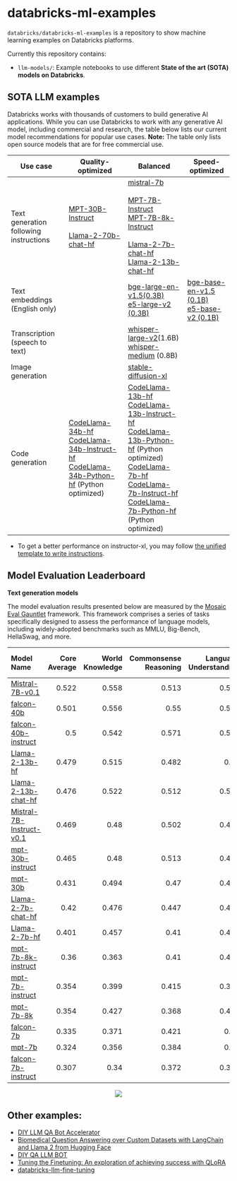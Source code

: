 

# databricks-ml-examples

`databricks/databricks-ml-examples` is a repository to show machine learning examples on Databricks platforms.

Currently this repository contains:
- `llm-models/`: Example notebooks to use different **State of the art (SOTA) models on Databricks**.

## SOTA LLM examples

Databricks works with thousands of customers to build generative AI applications. While you can use Databricks to work with any generative AI model, including commercial and research, the table below lists our current model recommendations for popular use cases. **Note:** The table only lists open source models that are for free commercial use. 

<!---
<style>
table th:first-of-type {
    width: 10%;
}
table th:nth-of-type(2) {
    width: 30%;
}
table th:nth-of-type(3) {
    width: 30%;
}
table th:nth-of-type(4) {
    width: 30%;
}
</style>
-->

| Use case                               | Quality-optimized                                                                                                                                                                                                                                                 | Balanced                                                                                                                                                                                                                                                                                                                                                                                                                                                                                                                           | Speed-optimized                                                                                          |
|----------------------------------------|-------------------------------------------------------------------------------------------------------------------------------------------------------------------------------------------------------------------------------------------------------------------|------------------------------------------------------------------------------------------------------------------------------------------------------------------------------------------------------------------------------------------------------------------------------------------------------------------------------------------------------------------------------------------------------------------------------------------------------------------------------------------------------------------------------------|----------------------------------------------------------------------------------------------------------|
| Text generation following instructions | [MPT-30B-Instruct](llm-models/mpt/mpt-30b/) <br> <br> [Llama-2-70b-chat-hf](llm-models/llamav2/llamav2-70b)                                                                                                                                                       | [mistral-7b](llm-models/mistral/mistral-7b) <br><br> [MPT-7B-Instruct](llm-models/mpt/mpt-7b) <br> [MPT-7B-8k-Instruct](llm-models/mpt/mpt-7b-8k) <br> <br> [Llama-2-7b-chat-hf](llm-models/llamav2/llamav2-7b) <br> [Llama-2-13b-chat-hf](llm-models/llamav2/llamav2-13b)                                                                                                                                                                                                                                                         |                                                                                                          |
| Text embeddings (English only)         |                                                                                                                                                                                                                                                                   | [bge-large-en-v1.5(0.3B)](llm-models/embedding/bge) <br> [e5-large-v2 (0.3B)](llm-models/embedding/e5-v2)                                                                                                                                                                                                                                                                                                                                                                                                                | [bge-base-en-v1.5 (0.1B)](llm-models/embedding/bge) <br> [e5-base-v2 (0.1B)](llm-models/embedding/e5-v2) |
| Transcription (speech to text)         |                                                                                                                                                                                                                                                                   | [whisper-large-v2](llm-models/transcription/whisper)(1.6B) <br> [whisper-medium](llm-models/transcription/whisper) (0.8B)                                                                                                                                                                                                                                                                                                                                                                                                          |                                                                                                          |
| Image generation                       |                                                                                                                                                                                                                                                                   | [stable-diffusion-xl](llm-models/image_generation/stable_diffusion)                                                                                                                                                                                                                                                                                                                                                                                                                                                                |                                                                                                          |
| Code generation                        | [CodeLlama-34b-hf](llm-models/code_generation/codellama/codellama-34b) <br> [CodeLlama-34b-Instruct-hf](llm-models/code_generation/codellama/codellama-34b) <br> [CodeLlama-34b-Python-hf](llm-models/code_generation/codellama/codellama-34b) (Python optimized) | [CodeLlama-13b-hf](llm-models/code_generation/codellama/codellama-13b) <br> [CodeLlama-13b-Instruct-hf](llm-models/code_generation/codellama/codellama-13b) <br> [CodeLlama-13b-Python-hf](llm-models/code_generation/codellama/codellama-13b) (Python optimized) <br> [CodeLlama-7b-hf](llm-models/code_generation/codellama/codellama-7b) <br> [CodeLlama-7b-Instruct-hf](llm-models/code_generation/codellama/codellama-7b) <br> [CodeLlama-7b-Python-hf](llm-models/code_generation/codellama/codellama-7b) (Python optimized) |                                                                                                          |

* To get a better performance on instructor-xl, you may follow [the unified template to write instructions](https://huggingface.co/hkunlp/instructor-xl#calculate-embeddings-for-your-customized-texts).

## Model Evaluation Leaderboard
**Text generation models**

The model evaluation results presented below are measured by the [Mosaic Eval Gauntlet](https://www.mosaicml.com/llm-evaluation) framework. This framework comprises a series of tasks specifically designed to assess the performance of language models, including widely-adopted benchmarks such as MMLU, Big-Bench, HellaSwag, and more.

| Model Name                                                                            |   Core Average |   World Knowledge |   Commonsense Reasoning |   Language Understanding |   Symbolic Problem Solving |   Reading Comprehension |
|:--------------------------------------------------------------------------------------|---------------:|------------------:|------------------------:|-------------------------:|---------------------------:|------------------------:|
| [Mistral-7B-v0.1](https://huggingface.co/mistralai/Mistral-7B-v0.1)                   |          0.522 |             0.558 |                   0.513 |                    0.555 |                      0.342 |                   0.641 |
| [falcon-40b](https://huggingface.co/tiiuae/falcon-40b)                                |          0.501 |             0.556 |                   0.55  |                    0.535 |                      0.269 |                   0.597 |
| [falcon-40b-instruct](https://huggingface.co/tiiuae/falcon-40b-instruct)              |          0.5   |             0.542 |                   0.571 |                    0.544 |                      0.264 |                   0.58  |
| [Llama-2-13b-hf](https://huggingface.co/meta-llama/Llama-2-13b-hf)                    |          0.479 |             0.515 |                   0.482 |                    0.52  |                      0.279 |                   0.597 |
| [Llama-2-13b-chat-hf](https://huggingface.co/meta-llama/Llama-2-13b-chat-hf)          |          0.476 |             0.522 |                   0.512 |                    0.514 |                      0.271 |                   0.559 |
| [Mistral-7B-Instruct-v0.1](https://huggingface.co/mistralai/Mistral-7B-Instruct-v0.1) |          0.469 |             0.48  |                   0.502 |                    0.492 |                      0.266 |                   0.604 |
| [mpt-30b-instruct](https://huggingface.co/mosaicml/mpt-30b-instruct)                  |          0.465 |             0.48  |                   0.513 |                    0.494 |                      0.238 |                   0.599 |
| [mpt-30b](https://huggingface.co/mosaicml/mpt-30b)                                    |          0.431 |             0.494 |                   0.47  |                    0.477 |                      0.234 |                   0.481 |
| [Llama-2-7b-chat-hf](https://huggingface.co/meta-llama/Llama-2-7b-chat-hf)            |          0.42  |             0.476 |                   0.447 |                    0.478 |                      0.221 |                   0.478 |
| [Llama-2-7b-hf](https://huggingface.co/meta-llama/Llama-2-7b-hf)                      |          0.401 |             0.457 |                   0.41  |                    0.454 |                      0.217 |                   0.465 |
| [mpt-7b-8k-instruct](https://huggingface.co/mosaicml/mpt-7b-8k-instruct)              |          0.36  |             0.363 |                   0.41  |                    0.405 |                      0.165 |                   0.458 |
| [mpt-7b-instruct](https://huggingface.co/mosaicml/mpt-7b-instruct)                    |          0.354 |             0.399 |                   0.415 |                    0.372 |                      0.171 |                   0.415 |
| [mpt-7b-8k](https://huggingface.co/mosaicml/mpt-7b-8k)                                |          0.354 |             0.427 |                   0.368 |                    0.426 |                      0.171 |                   0.378 |
| [falcon-7b](https://huggingface.co/tiiuae/falcon-7b)                                  |          0.335 |             0.371 |                   0.421 |                    0.37  |                      0.159 |                   0.355 |
| [mpt-7b](https://huggingface.co/mosaicml/mpt-7b)                                      |          0.324 |             0.356 |                   0.384 |                    0.38  |                      0.163 |                   0.336 |
| [falcon-7b-instruct](https://huggingface.co/tiiuae/falcon-7b-instruct)                |          0.307 |             0.34  |                   0.372 |                    0.333 |                      0.108 |                   0.38  |

<p align="center">
  <img src="https://github.com/databricks/databricks-ml-examples/assets/12763339/acdfb7ce-c233-4ede-884c-4e0b4ce0a4f6" />
</p>

## Other examples:

- [DIY LLM QA Bot Accelerator](https://github.com/databricks-industry-solutions/diy-llm-qa-bot)
- [Biomedical Question Answering over Custom Datasets with LangChain and Llama 2 from Hugging Face](https://github.com/databricks-industry-solutions/hls-llm-doc-qa)
- [DIY QA LLM BOT](https://github.com/puneet-jain159/DSS_LLM_QA_Retrieval_Session/tree/main)
- [Tuning the Finetuning: An exploration of achieving success with QLoRA](https://github.com/avisoori-databricks/Tuning-the-Finetuning)
- [databricks-llm-fine-tuning](https://github.com/mshtelma/databricks-llm-fine-tuning)

